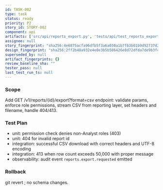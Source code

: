 ```yaml
---
id: TASK-002
type: task
status: ready
priority: P2
story_id: STORY-002
component: api
artifacts: ['src/api/reports_export.py', 'tests/api/test_reports_export.py']
assignee: null
story_fingerprint: "sha256:4e6875acfa96dfb5f3a6a030a1b7fb3b01b9d92737d2c24fee589fe3a3e1c5a6"
design_fingerprint: "sha256:2ff2b48a932e4e0e3b5b586426e8d72dfda7de9b3fcef706379c6ba4eaeb1892"
superseded_by: null
artifact_fingerprints: {}
review_baseline_sha: ""
tester_pass: null
last_test_run_ts: null
---
```

### Scope
Add GET /v1/reports/{id}/export?format=csv endpoint: validate params, enforce role permissions, stream CSV from reporting layer, set headers and filename, handle 404/413.

### Test Plan
- unit: permission check denies non-Analyst roles (403)
- unit: 404 for invalid report id
- integration: successful CSV download with correct headers and UTF-8 encoding
- integration: 413 when row count exceeds 50,000 with proper message
- observability: audit event `reports.export.requested` emitted

### Rollback
git revert <commit or shadow>; no schema changes.
